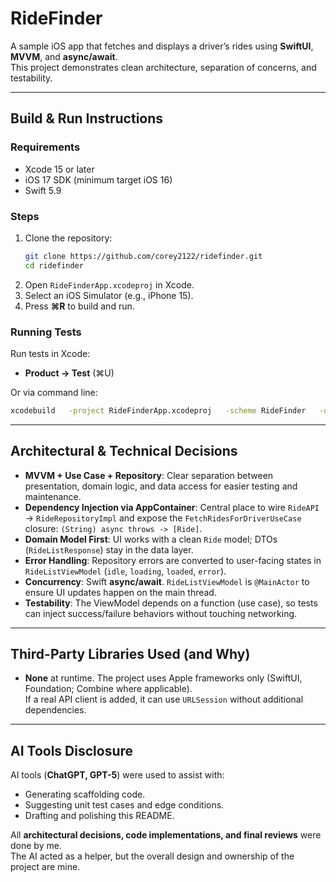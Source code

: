# RideFinder

A sample iOS app that fetches and displays a driver’s rides using **SwiftUI**, **MVVM**, and **async/await**.  
This project demonstrates clean architecture, separation of concerns, and testability.

---

## Build & Run Instructions

### Requirements
- Xcode 15 or later
- iOS 17 SDK (minimum target iOS 16)
- Swift 5.9

### Steps
1. Clone the repository:
   ```bash
   git clone https://github.com/corey2122/ridefinder.git
   cd ridefinder
   ```
2. Open `RideFinderApp.xcodeproj` in Xcode.
3. Select an iOS Simulator (e.g., iPhone 15).
4. Press **⌘R** to build and run.

### Running Tests
Run tests in Xcode:
- **Product → Test** (⌘U)

Or via command line:
```bash
xcodebuild   -project RideFinderApp.xcodeproj   -scheme RideFinder   -destination 'platform=iOS Simulator,name=iPhone 15'   test
```

---

## Architectural & Technical Decisions

- **MVVM + Use Case + Repository**: Clear separation between presentation, domain logic, and data access for easier testing and maintenance.
- **Dependency Injection via AppContainer**: Central place to wire `RideAPI` → `RideRepositoryImpl` and expose the `FetchRidesForDriverUseCase` closure: `(String) async throws -> [Ride]`.
- **Domain Model First**: UI works with a clean `Ride` model; DTOs (`RideListResponse`) stay in the data layer.
- **Error Handling**: Repository errors are converted to user-facing states in `RideListViewModel` (`idle`, `loading`, `loaded`, `error`).
- **Concurrency**: Swift **async/await**. `RideListViewModel` is `@MainActor` to ensure UI updates happen on the main thread.
- **Testability**: The ViewModel depends on a function (use case), so tests can inject success/failure behaviors without touching networking.

---

## Third-Party Libraries Used (and Why)

- **None** at runtime. The project uses Apple frameworks only (SwiftUI, Foundation; Combine where applicable).  
  If a real API client is added, it can use `URLSession` without additional dependencies.

---

## AI Tools Disclosure

AI tools (**ChatGPT, GPT-5**) were used to assist with:  
- Generating scaffolding code.  
- Suggesting unit test cases and edge conditions.  
- Drafting and polishing this README.  

All **architectural decisions, code implementations, and final reviews** were done by me.  
The AI acted as a helper, but the overall design and ownership of the project are mine.
